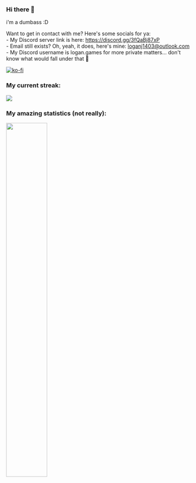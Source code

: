 ### Hi there 👋
i'm a dumbass :D

Want to get in contact with me? Here's some socials for ya:  
    - My Discord server link is here: https://discord.gg/3fQaBj87xP  
    - Email still exists? Oh, yeah, it does, here's mine: loganj1403@outlook.com  
    - My Discord username is logan.games for more private matters... don't know what would fall under that 🤣  


[![ko-fi](https://ko-fi.com/img/githubbutton_sm.svg)](https://ko-fi.com/C1C5YSXA7)

### My current streak:
![](https://streak-stats.demolab.com/?user=An-Unnamed-Developer)
### My amazing statistics (not really):
<img src="https://github-readme-stats.vercel.app/api?username=An-Unnamed-Developer&show_icons=true&count_private=true" style="width: calc(50% - 10px)">
<!--
**An-Unnamed-Developer/An-Unnamed-Developer** is a ✨ _special_ ✨ repository because its `README.md` (this file) appears on your GitHub profile.

Here are some ideas to get you started:

- 🔭 I’m currently working on ...
- 🌱 I’m currently learning ...
- 👯 I’m looking to collaborate on ...
- 🤔 I’m looking for help with ...
- 💬 Ask me about ...
- 📫 How to reach me: ...
- 😄 Pronouns: ...
- ⚡ Fun fact: ...
-->
